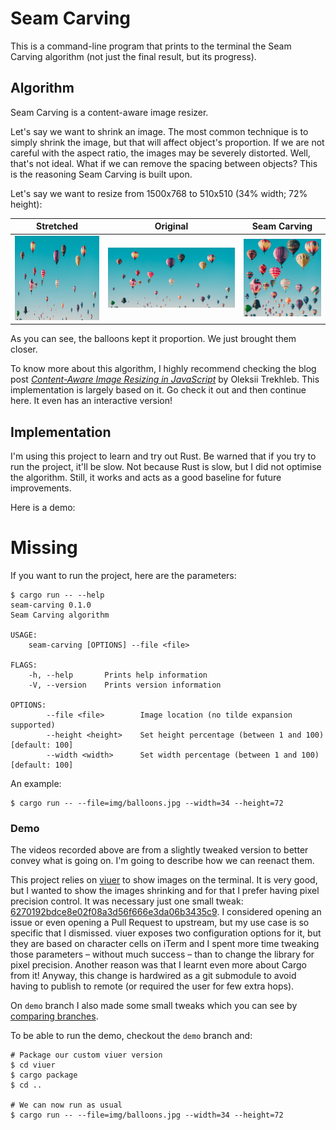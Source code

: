 # Seam Carving

This is a command-line program that prints to the terminal the Seam Carving algorithm (not just the final result, but its progress).

## Algorithm

Seam Carving is a content-aware image resizer.

Let's say we want to shrink an image. The most common technique is to simply shrink the image, but that will affect object's proportion. If we are not careful with the aspect ratio, the images may be severely distorted. Well, that's not ideal. What if we can remove the spacing between objects? This is the reasoning Seam Carving is built upon.

Let's say we want to resize from 1500x768 to 510x510 (34% width; 72% height):

| Stretched | Original | Seam Carving |
|:-------:|:--------:|:----------:|
![](img/balloons-stretched.jpg) | ![](img/balloons.jpg) | ![](img/balloons-final.png) |

As you can see, the balloons kept it proportion. We just brought them closer.

To know more about this algorithm, I highly recommend checking the blog post [_Content-Aware Image Resizing in JavaScript_](https://trekhleb.dev/blog/2021/content-aware-image-resizing-in-javascript/) by Oleksii Trekhleb. This implementation is largely based on it. Go check it out and then continue here. It even has an interactive version!

## Implementation

I'm using this project to learn and try out Rust. Be warned that if you try to run the project, it'll be slow. Not because Rust is slow, but I did not optimise the algorithm. Still, it works and acts as a good baseline for future improvements.

Here is a demo:
# Missing

If you want to run the project, here are the parameters:
```shell
$ cargo run -- --help
seam-carving 0.1.0
Seam Carving algorithm

USAGE:
    seam-carving [OPTIONS] --file <file>

FLAGS:
    -h, --help       Prints help information
    -V, --version    Prints version information

OPTIONS:
        --file <file>        Image location (no tilde expansion supported)
        --height <height>    Set height percentage (between 1 and 100) [default: 100]
        --width <width>      Set width percentage (between 1 and 100) [default: 100]
```

An example:
```shell
$ cargo run -- --file=img/balloons.jpg --width=34 --height=72
```

### Demo

The videos recorded above are from a slightly tweaked version to better convey what is going on. I'm going to describe how we can reenact them.

This project relies on [viuer](https://github.com/atanunq/viuer) to show images on the terminal. It is very good, but I wanted to show the images shrinking and for that I prefer having pixel precision control. It was necessary just one small tweak: [6270192bdce8e02f08a3d56f666e3da06b3435c9](https://github.com/antonio-ramadas/viuer/commit/6270192bdce8e02f08a3d56f666e3da06b3435c9). I considered opening an issue or even opening a Pull Request to upstream, but my use case is so specific that I dismissed. viuer exposes two configuration options for it, but they are based on character cells on iTerm and I spent more time tweaking those parameters – without much success – than to change the library for pixel precision. Another reason was that I learnt even more about Cargo from it! Anyway, this change is hardwired as a git submodule to avoid having to publish to remote (or required the user for few extra hops).

On `demo` branch I also made some small tweaks which you can see by [comparing branches](https://github.com/antonio-ramadas/seam-carving/compare/demo).

To be able to run the demo, checkout the `demo` branch and:
```shell
# Package our custom viuer version
$ cd viuer
$ cargo package
$ cd ..

# We can now run as usual
$ cargo run -- --file=img/balloons.jpg --width=34 --height=72
```
